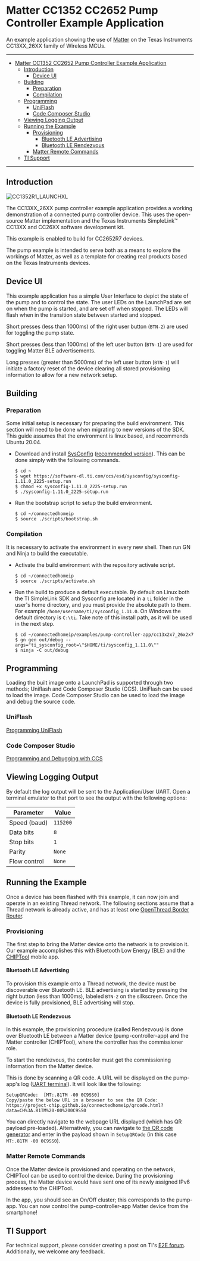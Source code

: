# Matter CC1352 CC2652 Pump Controller Example Application

An example application showing the use of [Matter][matter] on the Texas
Instruments CC13XX_26XX family of Wireless MCUs.

---

-   [Matter CC1352 CC2652 Pump Controller Example Application](#matter-cc1352-cc2652-pump-controller-example-application)
    -   [Introduction](#introduction)
        -   [Device UI](#device-ui)
    -   [Building](#building)
        -   [Preparation](#preparation)
        -   [Compilation](#compilation)
    -   [Programming](#programming)
        -   [UniFlash](#uniflash)
        -   [Code Composer Studio](#code-composer-studio)
    -   [Viewing Logging Output](#viewing-logging-output)
    -   [Running the Example](#running-the-example)
        -   [Provisioning](#provisioning)
            -   [Bluetooth LE Advertising](#bluetooth-le-advertising)
            -   [Bluetooth LE Rendezvous](#bluetooth-le-rendezvous)
        -   [Matter Remote Commands](#matter-remote-commands)
    -   [TI Support](#ti-support)

---

## Introduction

![CC1352R1_LAUNCHXL](doc/images/cc1352r1_launchxl.jpg)

The CC13XX_26XX pump controller example application provides a working
demonstration of a connected pump controller device. This uses the open-source
Matter implementation and the Texas Instruments SimpleLink™ CC13XX and CC26XX
software development kit.

This example is enabled to build for CC2652R7 devices.

The pump example is intended to serve both as a means to explore the workings of
Matter, as well as a template for creating real products based on the Texas
Instruments devices.

## Device UI

This example application has a simple User Interface to depict the state of the
pump and to control the state. The user LEDs on the LaunchPad are set on when
the pump is started, and are set off when stopped. The LEDs will flash when in
the transition state between started and stopped.

Short presses (less than 1000ms) of the right user button (`BTN-2`) are used for
toggling the pump state.

Short presses (less than 1000ms) of the left user button (`BTN-1`) are used for
toggling Matter BLE advertisements.

Long presses (greater than 5000ms) of the left user button (`BTN-1`) will
initiate a factory reset of the device clearing all stored provisioning
information to allow for a new network setup.

## Building

### Preparation

Some initial setup is necessary for preparing the build environment. This
section will need to be done when migrating to new versions of the SDK. This
guide assumes that the environment is linux based, and recommends Ubuntu 20.04.

-   Download and install [SysConfig][sysconfig] ([recommended
    version][sysconfig_recommended]). This can be done simply with the following
    commands.

    ```
    $ cd ~
    $ wget https://software-dl.ti.com/ccs/esd/sysconfig/sysconfig-1.11.0_2225-setup.run
    $ chmod +x sysconfig-1.11.0_2225-setup.run
    $ ./sysconfig-1.11.0_2225-setup.run
    ```

-   Run the bootstrap script to setup the build environment.

    ```
    $ cd ~/connectedhomeip
    $ source ./scripts/bootstrap.sh

    ```

### Compilation

It is necessary to activate the environment in every new shell. Then run GN and
Ninja to build the executable.

-   Activate the build environment with the repository activate script.

    ```
    $ cd ~/connectedhomeip
    $ source ./scripts/activate.sh

    ```

-   Run the build to produce a default executable. By default on Linux both the
    TI SimpleLink SDK and Sysconfig are located in a `ti` folder in the user's
    home directory, and you must provide the absolute path to them. For example
    `/home/username/ti/sysconfig_1.11.0`. On Windows the default directory is
    `C:\ti`. Take note of this install path, as it will be used in the next
    step.

    ```
    $ cd ~/connectedhomeip/examples/pump-controller-app/cc13x2x7_26x2x7
    $ gn gen out/debug --args="ti_sysconfig_root=\"$HOME/ti/sysconfig_1.11.0\""
    $ ninja -C out/debug

    ```

## Programming

Loading the built image onto a LaunchPad is supported through two methods;
Uniflash and Code Composer Studio (CCS). UniFlash can be used to load the image.
Code Composer Studio can be used to load the image and debug the source code.

### UniFlash

[Programming UniFlash](doc/programming-uniflash.md)

### Code Composer Studio

[Programming and Debugging with CCS](doc/programming-ccs.md)

## Viewing Logging Output

By default the log output will be sent to the Application/User UART. Open a
terminal emulator to that port to see the output with the following options:

| Parameter    | Value    |
| ------------ | -------- |
| Speed (baud) | `115200` |
| Data bits    | `8`      |
| Stop bits    | `1`      |
| Parity       | `None`   |
| Flow control | `None`   |

## Running the Example

Once a device has been flashed with this example, it can now join and operate in
an existing Thread network. The following sections assume that a Thread network
is already active, and has at least one [OpenThread Border
Router][ot_border_router_setup].

### Provisioning

The first step to bring the Matter device onto the network is to provision it.
Our example accomplishes this with Bluetooth Low Energy (BLE) and the
[CHIPTool](../../../examples/android/CHIPTool/README.md) mobile app.

#### Bluetooth LE Advertising

To provision this example onto a Thread network, the device must be discoverable
over Bluetooth LE. BLE advertising is started by pressing the right button (less
than 1000ms), labeled `BTN-2` on the silkscreen. Once the device is fully
provisioned, BLE advertising will stop.

#### Bluetooth LE Rendezvous

In this example, the provisioning procedure (called Rendezvous) is done over
Bluetooth LE between a Matter device (pump-controller-app) and the Matter
controller (CHIPTool), where the controller has the commissioner role.

To start the rendezvous, the controller must get the commissioning information
from the Matter device.

This is done by scanning a QR code. A URL will be displayed on the pump-app's
log ([UART terminal](#viewing-logging-output)). It will look like the following:

```
SetupQRCode:  [MT:.81TM -00 0C9SS0]
Copy/paste the below URL in a browser to see the QR Code:
https://project-chip.github.io/connectedhomeip/qrcode.html?data=CH%3A.81TM%20-00%200C9SS0
```

You can directly navigate to the webpage URL displayed (which has QR payload
pre-loaded). Alternatively, you can navigate to [the QR code
generator][qr_code_generator] and enter in the payload shown in `SetupQRCode`
(in this case `MT:.81TM -00 0C9SS0`).

### Matter Remote Commands

Once the Matter device is provisioned and operating on the network, CHIPTool can
be used to control the device. During the provisioning process, the Matter
device would have sent one of its newly assigned IPv6 addresses to the CHIPTool.

In the app, you should see an On/Off cluster; this corresponds to the pump-app.
You can now control the pump-controller-app Matter device from the smartphone!

## TI Support

For technical support, please consider creating a post on TI's [E2E forum][e2e].
Additionally, we welcome any feedback.

[matter]: https://github.com/project-chip/connectedhomeip
[cc1352r1_launchxl]: https://www.ti.com/tool/LAUNCHXL-CC1352R1
[e2e]: https://e2e.ti.com/support/wireless-connectivity/zigbee-and-thread
[sysconfig]: https://www.ti.com/tool/SYSCONFIG
[sysconfig_recommended]:
    https://software-dl.ti.com/ccs/esd/sysconfig/sysconfig-1.11.0_2225-setup.run
[ti_thread_dnd]:
    https://www.ti.com/wireless-connectivity/thread/design-development.html
[ot_border_router_setup]:
    https://openthread.io/guides/border-router/beaglebone-black
[qr_code_generator]: https://project-chip.github.io/connectedhomeip/qrcode.html
